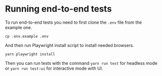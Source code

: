 # Running end-to-end tests

To run end-to-end tests you need to first clone the `.env` file from the example one.
```
cp .env.example .env
```

And then run Playwright install script to install needed browsers.

```
yarn playwright install
```

Then you can run tests with the command `yarn run test` for headless mode or `yarn run test:ui` for interactive mode with UI.
